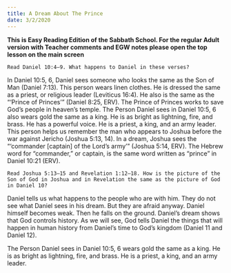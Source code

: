 ```yaml
---
title: A Dream About The Prince
date: 3/2/2020
---
```


 **This is Easy Reading Edition of the Sabbath School. For the regular Adult version with Teacher comments and EGW notes please open the top lesson on the main screen** 

`Read Daniel 10:4–9. What happens to Daniel in these verses?`

In Daniel 10:5, 6, Daniel sees someone who looks the same as the Son of Man (Daniel 7:13). This person wears linen clothes. He is dressed the same as a priest, or religious leader (Leviticus 16:4). He also is the same as the “‘Prince of Princes’” (Daniel 8:25, ERV). The Prince of Princes works to save God’s people in heaven’s temple. The Person Daniel sees in Daniel 10:5, 6 also wears gold the same as a king. He is as bright as lightning, fire, and brass. He has a powerful voice. He is a priest, a king, and an army leader. This person helps us remember the man who appears to Joshua before the war against Jericho (Joshua 5:13, 14). In a dream, Joshua sees the “‘commander [captain] of the Lord’s army’” (Joshua 5:14, ERV). The Hebrew word for “commander,” or captain, is the same word written as “prince” in Daniel 10:21 (ERV).

`Read Joshua 5:13–15 and Revelation 1:12–18. How is the picture of the Son of God in Joshua and in Revelation the same as the picture of God in Daniel 10?`

Daniel tells us what happens to the people who are with him. They do not see what Daniel sees in his dream. But they are afraid anyway. Daniel himself becomes weak. Then he falls on the ground. Daniel’s dream shows that God controls history. As we will see, God tells Daniel the things that will happen in human history from Daniel’s time to God’s kingdom (Daniel 11 and Daniel 12).

The Person Daniel sees in Daniel 10:5, 6 wears gold the same as a king. He is as bright as lightning, fire, and brass. He is a priest, a king, and an army leader.
